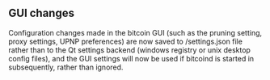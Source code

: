 GUI changes
-----------

Configuration changes made in the bitcoin GUI (such as the pruning setting,
proxy settings, UPNP preferences) are now saved to <datadir>/settings.json file
rather than to the Qt settings backend (windows registry or unix desktop config
files), and the GUI settings will now be used if bitcoind is started in
subsequently, rather than ignored.
